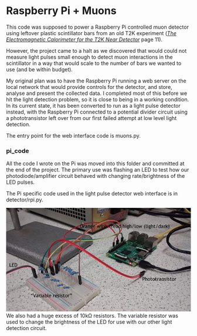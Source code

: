 # Raspberry Pi + Muons

This code was supposed to power a Raspberry Pi controlled muon detector using leftover plastic scintillator bars from an old T2K experiment ([*The Electromagnetic Calorimeter for the T2K Near Detector*](https://arxiv.org/abs/1308.3445) page 11).

However, the project came to a halt as we discovered that would could not measure light pulses small enough to detect muon interactions in the scintillator in a way that would scale to the number of bars we wanted to use (and be within budget).

My original plan was to have the Raspberry Pi running a web server on the local network that would provide controls for the detector, and store, analyse and present the collected data. I completed most of this before we hit the light detection problem, so it is close to being in a working condition. In its current state, it has been converted to run as a light pulse detector instead, with the Raspberry Pi connected to a potential divider circuit using a phototransistor left over from our first failed attempt at low level light detection.

The entry point for the web interface code is muons.py.

### pi_code

All the code I wrote on the Pi was moved into this folder and committed at the end of the project. The primary use was flashing an LED to test how our photodiode/amplifier circuit behaved with changing rate/brightness of the LED pulses.

The Pi specific code used in the light pulse detector web interface is in detector/rpi.py.

![](https://raw.githubusercontent.com/H4rtland/rpi_muons/master/pi_setup.jpg)
We also had a huge excess of 10kΩ resistors. The variable resistor was used to change the brightness of the LED for use with our other light detection circuit.
